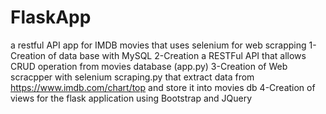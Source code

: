 # FlaskApp
a restful API app for IMDB movies that uses selenium for web scrapping 
1-Creation of data base with MySQL
2-Creation a RESTFul API that allows CRUD operation from movies database (app.py)
3-Creation of Web scracpper with selenium scraping.py that extract data from https://www.imdb.com/chart/top and store it into movies db
4-Creation of views for the flask application using Bootstrap and JQuery
